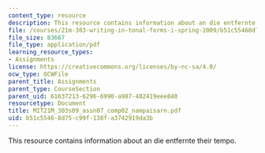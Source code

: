 ```yaml
---
content_type: resource
description: This resource contains information about an die entfernte their tempo.
file: /courses/21m-303-writing-in-tonal-forms-i-spring-2009/b51c55468d75c99f138fa3742919da3b_MIT21M_303s09_assn07_comp02_nampaisarn.pdf
file_size: 83667
file_type: application/pdf
learning_resource_types:
- Assignments
license: https://creativecommons.org/licenses/by-nc-sa/4.0/
ocw_type: OCWFile
parent_title: Assignments
parent_type: CourseSection
parent_uid: 61637213-6296-6990-a987-482419eee840
resourcetype: Document
title: MIT21M_303s09_assn07_comp02_nampaisarn.pdf
uid: b51c5546-8d75-c99f-138f-a3742919da3b
---
```

This resource contains information about an die entfernte their tempo.